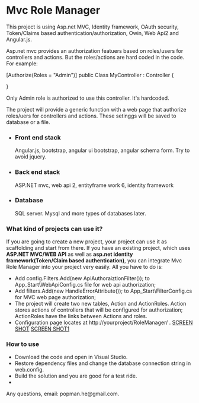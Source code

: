 # Mvc Role Manager

This project is using Asp.net MVC, Identity framework, OAuth security, Token/Claims based authentication/authorization, Owin, Web Api2 and Angular.js.

Asp.net mvc provides an authorization featuers based on roles/users for controllers and actions. 
But the roles/actions are hard coded in the code.
For example: 

[Authorize(Roles = "Admin")]
public Class  MyController : Controller
{

}

Only Admin role is authorized to use this controller. It's hardcoded.

The project will provide a generic function with a web page that authorize roles/uers for controllers and actions. 
These setinggs will be saved to database or a file.

<ul>
<li><h3>Front end stack</h3> Angular.js, bootstrap, angular ui bootstrap, angular schema form. Try to avoid jquery.</li>
<li><h3>Back end stack</h3> ASP.NET mvc, web api 2, entityframe work 6, identity framework</li>
<li><h3>Database</h3> SQL server.  Mysql and more types of databases later.</li>
</ul>
<h3>What kind of projects can use it?</h3>
If you are going to create a new project, your project can use it as scaffolding and start from there.
If you have an existing project, which uses <strong>ASP.NET MVC/WEB API</strong> as well as <strong>asp.net identity framework(Token/Claim based authentication)</strong>, you can integrate Mvc Role Manager into your project very easily.
All you have to do is:
<ul><li>
Add config.Filters.Add(new ApiAuthoraiztionFilter()); to App_Start\WebApiConfig.cs file  for web api authorization;
</li>
<li> Add filters.Add(new HandleErrorAttribute()); to App_Start\FilterConfig.cs for MVC web page authorization;
</li>
<li>The project will create two new tables, Action and ActionRoles. Action stores actions of controllers that will be configured for authorization; ActionRoles have the links between Actions and roles.</li>
<li>Configuration page locates at http://yourproject/RoleManager/ . 
<a href="https://drive.google.com/open?id=0B_vc8f3gs88KbUV4empfQ1k2WEk" target=_blank>SCREEN SHOT</a>
<a href="https://drive.google.com/open?id=0B_vc8f3gs88KZWV1Z3ZuN2dtckU" target=_blank>SCREEN SHOT1</a>
</li>
</ul>

<h3>How to use</h3>
<ul>
<li>Download the code and open in Visual Studio. </li>
<li>Restore dependency files and change the database connection string in web.config.</li>
<li>Build the solution and you are good for a test ride. </li>
<li></li>
</ul>

<p>Any questions, email: popman.he@gmail.com.</p>
